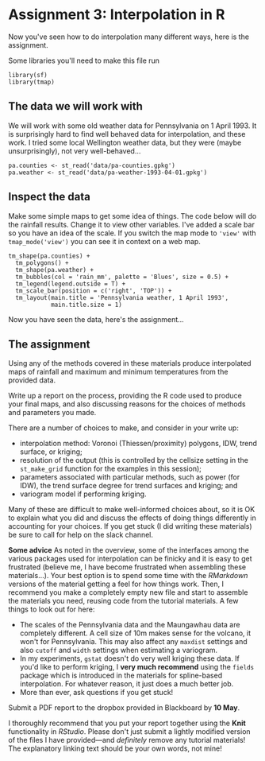 # Assignment 3: Interpolation in R
Now you've seen how to do interpolation many different ways, here is the assignment.

Some libraries you'll need to make this file run
```{r}
library(sf)
library(tmap)
```

## The data we will work with
We will work with some old weather data for Pennsylvania on 1 April 1993. It is surprisingly hard to find well behaved data for interpolation, and these work. I tried some local Wellington weather data, but they were (maybe unsurprisingly), not very well-behaved...

```{r}
pa.counties <- st_read('data/pa-counties.gpkg')
pa.weather <- st_read('data/pa-weather-1993-04-01.gpkg')
```

## Inspect the data
Make some simple maps to get some idea of things. The code below will do the rainfall results. Change it to view other variables. I've added a scale bar so you have an idea of the scale. If you switch the map mode to `'view'` with `tmap_mode('view')` you can see it in context on a web map.

```{r}
tm_shape(pa.counties) +
  tm_polygons() +
  tm_shape(pa.weather) +
  tm_bubbles(col = 'rain_mm', palette = 'Blues', size = 0.5) +
  tm_legend(legend.outside = T) +
  tm_scale_bar(position = c('right', 'TOP')) +
  tm_layout(main.title = 'Pennsylvania weather, 1 April 1993',
            main.title.size = 1)
```

Now you have seen the data, here's the assignment...

## The assignment
Using any of the methods covered in these materials produce interpolated maps of rainfall and maximum and minimum temperatures from the provided data.

Write up a report on the process, providing the R code used to produce your final maps, and also discussing reasons for the choices of methods and parameters you made.

There are a number of choices to make, and consider in your write up:

+ interpolation method: Voronoi (Thiessen/proximity) polygons, IDW, trend surface, or kriging;
+ resolution of the output (this is controlled by the cellsize setting in the `st_make_grid` function for the examples in this session);
+ parameters associated with particular methods, such as power (for IDW), the trend surface degree for trend surfaces and kriging; and
+ variogram model if performing kriging.

Many of these are difficult to make well-informed choices about, so it is OK to explain what you did and discuss the effects of doing things differently in accounting for your choices. If you get stuck (I did writing these materials) be sure to call for help on the slack channel.

**Some advice**
As noted in the overview, some of the interfaces among the various packages used for interpolation can be finicky and it is easy to get frustrated (believe me, I have become frustrated when assembling these materials...). Your best option is to spend some time with the _RMarkdown_ versions of the material getting a feel for how things work. Then, I recommend you make a completely empty new file and start to assemble the materials you need, reusing code from the tutorial materials. A few things to look out for here:
+ The scales of the Pennsylvania data and the Maungawhau data are completely different. A cell size of 10m makes sense for the volcano, it won't for Pennsylvania. This may also affect any `maxdist` settings and also `cutoff` and `width` settings when estimating a variogram.
+ In my experiments, `gstat` doesn't do very well kriging these data. If you'd like to perform kriging, I **very much recommend** using the `fields` package which is introduced in the materials for spline-based interpolation. For whatever reason, it just does a much better job.
+ More than ever, ask questions if you get stuck!

Submit a PDF report to the dropbox provided in Blackboard by **10 May**.

I thoroughly recommend that you put your report together using the **Knit** functionality in *RStudio*. Please don't just submit a lightly modified version of the files I have provided&mdash;and *definitely* remove any tutorial materials! The explanatory linking text should be your own words, not mine!

